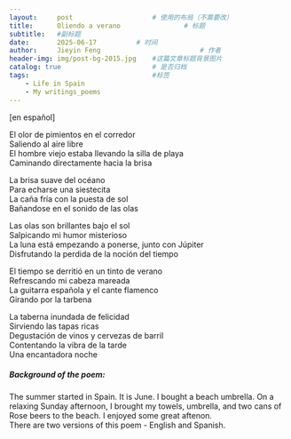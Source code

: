 ```yaml
---
layout:     post   				    # 使用的布局（不需要改）
title:      Oliendo a verano				# 标题  
subtitle:   #副标题
date:       2025-06-17			# 时间
author:     Jieyin Feng 						# 作者 
header-img: img/post-bg-2015.jpg 	#这篇文章标题背景图片
catalog: true 						# 是否归档
tags:								#标签
    - Life in Spain
    - My writings_poems
---
```


[en español]

El olor de pimientos en el corredor\
Saliendo al aire libre\
El hombre viejo estaba llevando la silla de playa\
Caminando directamente hacia la brisa

La brisa suave del océano\
Para echarse una siestecita\
La caña fría con la puesta de sol\
Bañandose en el sonido de las olas

Las olas son brillantes bajo el sol\
Salpicando mi humor misterioso\
La luna está empezando a ponerse, junto con Júpiter\
Disfrutando la perdida de la noción del tiempo

El tiempo se derritió en un tinto de verano\
Refrescando mi cabeza mareada\
La guitarra española y el cante flamenco\
Girando por la tarbena

La taberna inundada de felicidad\
Sirviendo las tapas ricas\
Degustación de vinos y cervezas de barril\
Contentando la vibra de la tarde\
Una encantadora noche

##### Background of the poem:
The summer started in Spain. It is June. I bought a beach umbrella. On a relaxing Sunday afternoon, I brought my towels, umbrella, and two cans of Rose beers to the beach. I enjoyed some great aftenon.\
There are two versions of this poem - English and Spanish.


